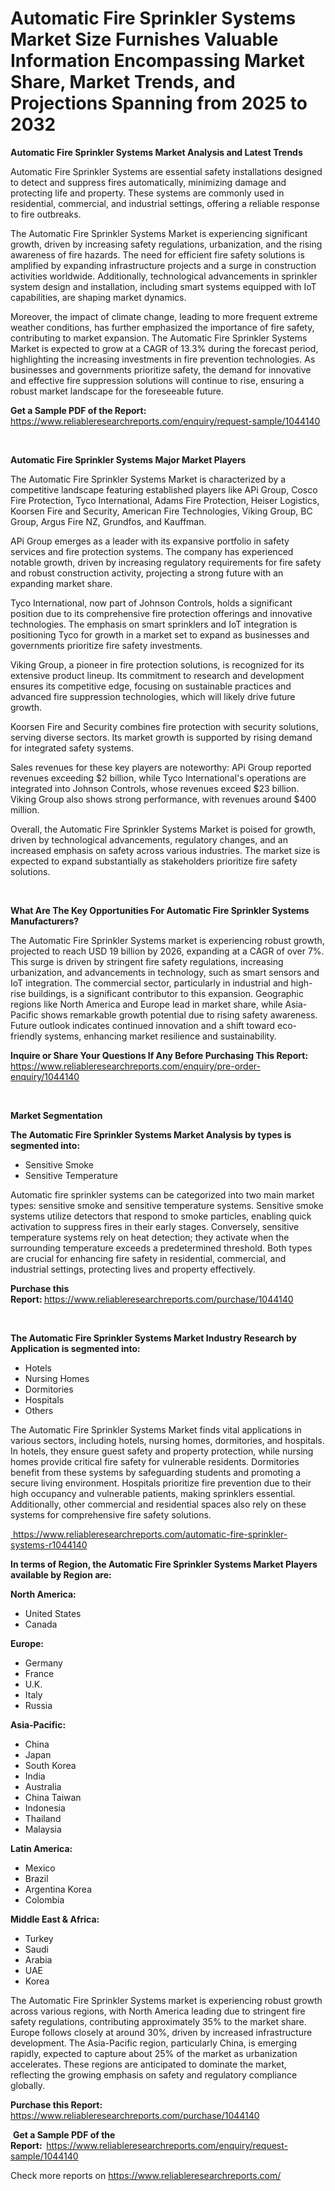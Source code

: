 <p><h1>Automatic Fire Sprinkler Systems Market Size Furnishes Valuable Information Encompassing Market Share, Market Trends, and Projections Spanning from 2025 to 2032</h1></p><p><strong>Automatic Fire Sprinkler Systems Market Analysis and Latest Trends</strong></p>
<p><p>Automatic Fire Sprinkler Systems are essential safety installations designed to detect and suppress fires automatically, minimizing damage and protecting life and property. These systems are commonly used in residential, commercial, and industrial settings, offering a reliable response to fire outbreaks.</p><p>The Automatic Fire Sprinkler Systems Market is experiencing significant growth, driven by increasing safety regulations, urbanization, and the rising awareness of fire hazards. The need for efficient fire safety solutions is amplified by expanding infrastructure projects and a surge in construction activities worldwide. Additionally, technological advancements in sprinkler system design and installation, including smart systems equipped with IoT capabilities, are shaping market dynamics.</p><p>Moreover, the impact of climate change, leading to more frequent extreme weather conditions, has further emphasized the importance of fire safety, contributing to market expansion. The Automatic Fire Sprinkler Systems Market is expected to grow at a CAGR of 13.3% during the forecast period, highlighting the increasing investments in fire prevention technologies. As businesses and governments prioritize safety, the demand for innovative and effective fire suppression solutions will continue to rise, ensuring a robust market landscape for the foreseeable future.</p></p>
<p><strong>Get a Sample PDF of the Report:&nbsp;</strong> <a href="https://www.reliableresearchreports.com/enquiry/request-sample/1044140?utm_campaign=3053&utm_medium=2&utm_source=Github&utm_content=ia&utm_term=10042025&utm_id=automatic-fire-sprinkler-systems">https://www.reliableresearchreports.com/enquiry/request-sample/1044140</a></p>
<p>&nbsp;</p>
<p><strong>Automatic Fire Sprinkler Systems Major Market Players</strong></p>
<p><p>The Automatic Fire Sprinkler Systems Market is characterized by a competitive landscape featuring established players like APi Group, Cosco Fire Protection, Tyco International, Adams Fire Protection, Heiser Logistics, Koorsen Fire and Security, American Fire Technologies, Viking Group, BC Group, Argus Fire NZ, Grundfos, and Kauffman.</p><p>APi Group emerges as a leader with its expansive portfolio in safety services and fire protection systems. The company has experienced notable growth, driven by increasing regulatory requirements for fire safety and robust construction activity, projecting a strong future with an expanding market share.</p><p>Tyco International, now part of Johnson Controls, holds a significant position due to its comprehensive fire protection offerings and innovative technologies. The emphasis on smart sprinklers and IoT integration is positioning Tyco for growth in a market set to expand as businesses and governments prioritize fire safety investments.</p><p>Viking Group, a pioneer in fire protection solutions, is recognized for its extensive product lineup. Its commitment to research and development ensures its competitive edge, focusing on sustainable practices and advanced fire suppression technologies, which will likely drive future growth.</p><p>Koorsen Fire and Security combines fire protection with security solutions, serving diverse sectors. Its market growth is supported by rising demand for integrated safety systems.</p><p>Sales revenues for these key players are noteworthy: APi Group reported revenues exceeding $2 billion, while Tyco International's operations are integrated into Johnson Controls, whose revenues exceed $23 billion. Viking Group also shows strong performance, with revenues around $400 million.</p><p>Overall, the Automatic Fire Sprinkler Systems Market is poised for growth, driven by technological advancements, regulatory changes, and an increased emphasis on safety across various industries. The market size is expected to expand substantially as stakeholders prioritize fire safety solutions.</p></p>
<p>&nbsp;</p>
<p><strong>What Are The Key Opportunities For Automatic Fire Sprinkler Systems Manufacturers?</strong></p>
<p><p>The Automatic Fire Sprinkler Systems market is experiencing robust growth, projected to reach USD 19 billion by 2026, expanding at a CAGR of over 7%. This surge is driven by stringent fire safety regulations, increasing urbanization, and advancements in technology, such as smart sensors and IoT integration. The commercial sector, particularly in industrial and high-rise buildings, is a significant contributor to this expansion. Geographic regions like North America and Europe lead in market share, while Asia-Pacific shows remarkable growth potential due to rising safety awareness. Future outlook indicates continued innovation and a shift toward eco-friendly systems, enhancing market resilience and sustainability.</p></p>
<p><strong>Inquire or Share Your Questions If Any Before Purchasing This Report:</strong> <a href="https://www.reliableresearchreports.com/enquiry/pre-order-enquiry/1044140?utm_campaign=3053&utm_medium=2&utm_source=Github&utm_content=ia&utm_term=10042025&utm_id=automatic-fire-sprinkler-systems">https://www.reliableresearchreports.com/enquiry/pre-order-enquiry/1044140</a></p>
<p>&nbsp;</p>
<p><strong>Market Segmentation</strong></p>
<p><strong>The Automatic Fire Sprinkler Systems Market Analysis by types is segmented into:</strong></p>
<p><ul><li>Sensitive Smoke</li><li>Sensitive Temperature</li></ul></p>
<p><p>Automatic fire sprinkler systems can be categorized into two main market types: sensitive smoke and sensitive temperature systems. Sensitive smoke systems utilize detectors that respond to smoke particles, enabling quick activation to suppress fires in their early stages. Conversely, sensitive temperature systems rely on heat detection; they activate when the surrounding temperature exceeds a predetermined threshold. Both types are crucial for enhancing fire safety in residential, commercial, and industrial settings, protecting lives and property effectively.</p></p>
<p><strong>Purchase this Report:&nbsp;</strong><a href="https://www.reliableresearchreports.com/purchase/1044140?utm_campaign=3053&utm_medium=2&utm_source=Github&utm_content=ia&utm_term=10042025&utm_id=automatic-fire-sprinkler-systems">https://www.reliableresearchreports.com/purchase/1044140</a></p>
<p>&nbsp;</p>
<p><strong>The Automatic Fire Sprinkler Systems Market Industry Research by Application is segmented into:</strong></p>
<p><ul><li>Hotels</li><li>Nursing Homes</li><li>Dormitories</li><li>Hospitals</li><li>Others</li></ul></p>
<p><p>The Automatic Fire Sprinkler Systems Market finds vital applications in various sectors, including hotels, nursing homes, dormitories, and hospitals. In hotels, they ensure guest safety and property protection, while nursing homes provide critical fire safety for vulnerable residents. Dormitories benefit from these systems by safeguarding students and promoting a secure living environment. Hospitals prioritize fire prevention due to their high occupancy and vulnerable patients, making sprinklers essential. Additionally, other commercial and residential spaces also rely on these systems for comprehensive fire safety solutions.</p></p>
<p><a href="https://www.reliableresearchreports.com/automatic-fire-sprinkler-systems-r1044140?utm_campaign=3053&utm_medium=2&utm_source=Github&utm_content=ia&utm_term=10042025&utm_id=automatic-fire-sprinkler-systems">&nbsp;https://www.reliableresearchreports.com/automatic-fire-sprinkler-systems-r1044140</a></p>
<p><strong>In terms of Region, the Automatic Fire Sprinkler Systems Market Players available by Region are:</strong></p>
<p>
    <p> <strong> North America: </strong>
        <ul>
            <li>United States</li>
            <li>Canada</li>
        </ul>
        </p> 
    <p> <strong> Europe: </strong>
        <ul>
            <li>Germany</li>
            <li>France</li>
            <li>U.K.</li>
            <li>Italy</li>
            <li>Russia</li>
        </ul>
        </p> 
    <p> <strong> Asia-Pacific: </strong>
        <ul>
            <li>China</li>
            <li>Japan</li>
            <li>South Korea</li>
            <li>India</li>
            <li>Australia</li>
            <li>China Taiwan</li>
            <li>Indonesia</li>
            <li>Thailand</li>
            <li>Malaysia</li>
        </ul>
        </p> 
    <p> <strong> Latin America: </strong>
        <ul>
            <li>Mexico</li>
            <li>Brazil</li>
            <li>Argentina Korea</li>
            <li>Colombia</li>
        </ul>
        </p> 
    <p> <strong> Middle East & Africa: </strong>
        <ul>
            <li>Turkey</li>
            <li>Saudi</li>
            <li>Arabia</li>
            <li>UAE</li>
            <li>Korea</li>
        </ul>
    </p>
    </p>
<p><p>The Automatic Fire Sprinkler Systems market is experiencing robust growth across various regions, with North America leading due to stringent fire safety regulations, contributing approximately 35% to the market share. Europe follows closely at around 30%, driven by increased infrastructure development. The Asia-Pacific region, particularly China, is emerging rapidly, expected to capture about 25% of the market as urbanization accelerates. These regions are anticipated to dominate the market, reflecting the growing emphasis on safety and regulatory compliance globally.</p></p>
<p><strong>Purchase this Report: </strong><a href="https://www.reliableresearchreports.com/purchase/1044140?utm_campaign=3053&utm_medium=2&utm_source=Github&utm_content=ia&utm_term=10042025&utm_id=automatic-fire-sprinkler-systems">https://www.reliableresearchreports.com/purchase/1044140</a></p>
<p>&nbsp;<strong>Get a Sample PDF of the Report:&nbsp;&nbsp;</strong><a href="https://www.reliableresearchreports.com/enquiry/request-sample/1044140?utm_campaign=3053&utm_medium=2&utm_source=Github&utm_content=ia&utm_term=10042025&utm_id=automatic-fire-sprinkler-systems">https://www.reliableresearchreports.com/enquiry/request-sample/1044140</a></p>
<p><strong></strong></p>
<p>Check more reports on <a href="https://www.reliableresearchreports.com/?utm_campaign=3053&utm_medium=2&utm_source=Github&utm_content=ia&utm_term=10042025&utm_id=automatic-fire-sprinkler-systems">https://www.reliableresearchreports.com/</a></p>